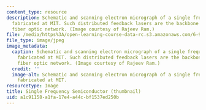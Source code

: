 ```yaml
---
content_type: resource
description: Schematic and scanning electron micrograph of a single frequency semiconductor
  fabricated at MIT. Such distributed feedback lasers are the backbone of today's
  fiber optic network. (Image courtesy of Rajeev Ram.)
file: /media/https%3A/open-learning-course-data-rc.s3.amazonaws.com/6-977-semiconductor-optoelectronics-theory-and-design-fall-2002/a1c91158a1fa17e4a44cbf1537ed250b_6-977f02-th.jpg
file_type: image/jpeg
image_metadata:
  caption: Schematic and scanning electron micrograph of a single frequency semiconductor
    fabricated at MIT. Such distributed feedback lasers are the backbone of today's
    fiber optic network. (Image courtesy of Rajeev Ram.)
  credit: ''
  image-alt: Schematic and scanning electron micrograph of a single frequency semiconductor
    fabricated at MIT.
resourcetype: Image
title: Single Frequency Semiconductor (thumbnail)
uid: a1c91158-a1fa-17e4-a44c-bf1537ed250b
---
```

